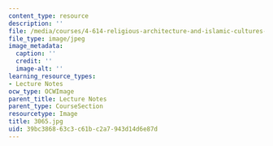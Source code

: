 ```yaml
---
content_type: resource
description: ''
file: /media/courses/4-614-religious-architecture-and-islamic-cultures-fall-2002/39bc386863c3c61bc2a7943d14d6e87d_3065.jpg
file_type: image/jpeg
image_metadata:
  caption: ''
  credit: ''
  image-alt: ''
learning_resource_types:
- Lecture Notes
ocw_type: OCWImage
parent_title: Lecture Notes
parent_type: CourseSection
resourcetype: Image
title: 3065.jpg
uid: 39bc3868-63c3-c61b-c2a7-943d14d6e87d
---
```

